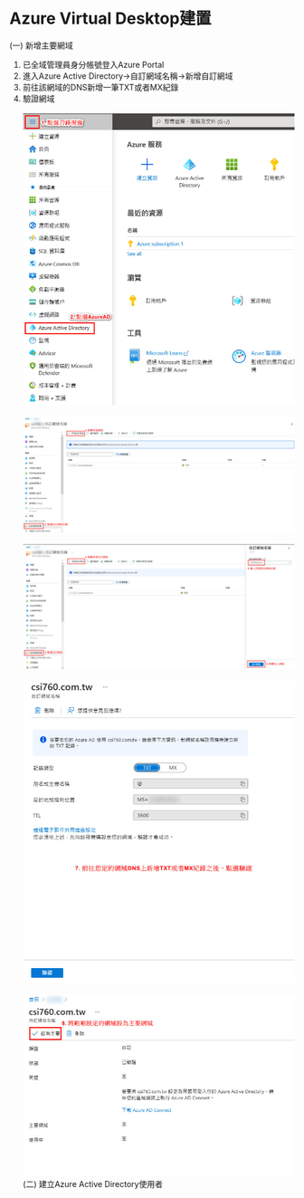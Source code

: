 # Azure Virtual Desktop建置
(一) 新增主要網域
1. 已全域管理員身分帳號登入Azure Portal
2. 進入Azure Active Directory->自訂網域名稱->新增自訂網域
3. 前往該網域的DNS新增一筆TXT或者MX紀錄
4. 驗證網域 <br>
&emsp;&emsp;![GITHUB](https://github.com/A-0428/Azure/blob/main/Azure%20Virtual%20Desktop/Virtual%20Desktop%20image/image1.jpg) <br>
&emsp;&emsp;![GITHUB](https://github.com/A-0428/Azure/blob/main/Azure%20Virtual%20Desktop/Virtual%20Desktop%20image/image2.jpg) <br>
&emsp;&emsp;![GITHUB](https://github.com/A-0428/Azure/blob/main/Azure%20Virtual%20Desktop/Virtual%20Desktop%20image/image3.jpg) <br>
&emsp;&emsp;![GITHUB](https://github.com/A-0428/Azure/blob/main/Azure%20Virtual%20Desktop/Virtual%20Desktop%20image/image4.jpg) <br>
&emsp;&emsp;![GITHUB](https://github.com/A-0428/Azure/blob/main/Azure%20Virtual%20Desktop/Virtual%20Desktop%20image/image5.jpg) <br>
(二) 建立Azure Active Directory使用者<br>
